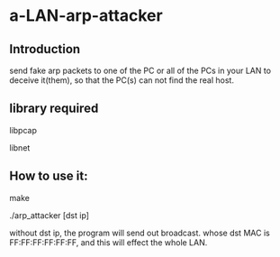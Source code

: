 # a-LAN-arp-attacker
## Introduction

send fake arp packets to one of the PC or all of the PCs in your LAN to deceive it(them), so that the PC(s) can not find the real host.

## library required

libpcap

libnet

## How to use it:

make

./arp_attacker [dst ip]

without dst ip, the program will send out broadcast. whose dst MAC is FF:FF:FF:FF:FF:FF, and this will effect the whole LAN.
